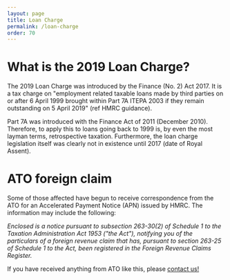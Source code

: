 ```yaml
---
layout: page
title: Loan Charge
permalink: /loan-charge
order: 70
---
```


# What is the 2019 Loan Charge?

The 2019 Loan Charge was introduced by the Finance (No. 2) Act 2017.  It is a tax charge on "employment related taxable loans made by third parties on or after 6 April 1999 brought within Part 7A ITEPA 2003 if they remain outstanding on 5 April 2019" (ref HMRC guidance).

Part 7A was introduced with the Finance Act of 2011 (December 2010). Therefore, to apply this to loans going back to 1999 is, by even the most layman terms, retrospective taxation. Furthermore, the loan charge legislation itself was clearly not in existence until 2017 (date of Royal Assent).

# ATO foreign claim
Some of those affected have begun to receive correspondence from the ATO for an Accelerated Payment Notice (APN) issued by HMRC. The information may include the following:

_Enclosed is a notice pursuant to subsection 263-30(2) of Schedule 1 to the Taxation Administration Act 1953 ("the Act"), notifying you of the particulars of a foreign revenue claim that has, pursuant to section 263-25 of Schedule 1 to the Act, been registered in the Foreign Revenue Claims Register._

If you have received anything from ATO like this, please [contact us!](contact-us)
